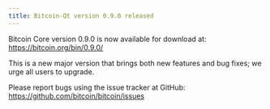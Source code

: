 ```yaml
---
title: Bitcoin-Qt version 0.9.0 released
---
```

Bitcoin Core version 0.9.0 is now available for download at:
<https://bitcoin.org/bin/0.9.0/>

This is a new major version that brings both new features and
bug fixes; we urge all users to upgrade.

Please report bugs using the issue tracker at GitHub:
<https://github.com/bitcoin/bitcoin/issues>

